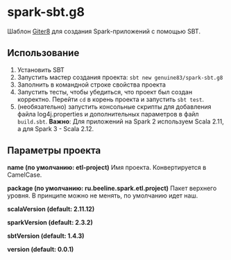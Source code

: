 # spark-sbt.g8

Шаблон [Giter8](https://github.com/foundweekends/giter8) для создания Spark-приложений с помощью SBT.

## Использование

1. Установить SBT
2. Запустить мастер создания проекта: `sbt new genuine83/spark-sbt.g8`
3. Заполнить в командной строке свойства проекта
4. Запустить тесты, чтобы убедиться, что проект был создан корректно. Перейти `cd` в корень проекта и запустить `sbt test`.
5. (необязательно) запустить консольные скрипты для добавления файла log4j.properties и дополнительных параметров в файл `build.sbt`.
**Важно**: Для приложений на Spark 2 используем Scala 2.11, а для Spark 3 - Scala 2.12.

## Параметры проекта

**name (по умолчанию: etl-project)**
Имя проекта.  Конвертируется в CamelCase.

**package (по умолчанию: ru.beeline.spark.etl.project)**
Пакет верхнего уровня.  В принципе можно не менять, по умолчанию идет наш.

**scalaVersion (default: 2.11.12)**

**sparkVersion (default: 2.3.2)**

**sbtVersion (default: 1.4.3)**

**version (default: 0.0.1)**